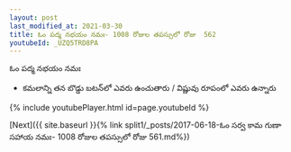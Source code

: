 ```yaml
---
layout: post
last_modified_at: 2021-03-30
title: ఓం పద్మ నభయం నమః- 1008 రోజుల తపస్సులో రోజు  562
youtubeId: _UZQ5TRD8PA
---
```

 
 
 ఓం పద్మ నభయం నమః  
 
 -  కమలాన్ని తన బొడ్డు బటన్‌లో ఎవరు ఉంచుతారు / విష్ణువు రూపంలో ఎవరు ఉన్నారు 
 
  
 
  
 
 
 
 
 
 


{% include youtubePlayer.html id=page.youtubeId %}
 
[Next]({{ site.baseurl }}{% link  split1/_posts/2017-06-18-ఓం సర్వ కామ గుణా సహాయ నమః- 1008 రోజుల తపస్సులో రోజు  561.md%})
 
